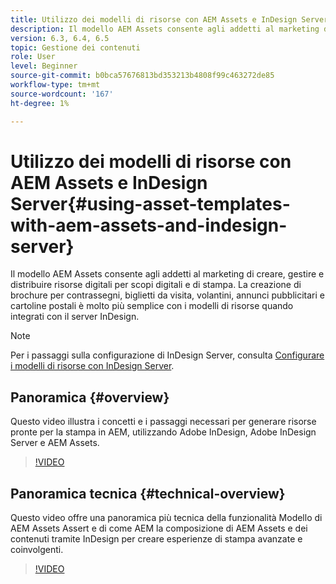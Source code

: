 ```yaml
---
title: Utilizzo dei modelli di risorse con AEM Assets e InDesign Server
description: Il modello AEM Assets consente agli addetti al marketing di creare, gestire e distribuire risorse digitali per scopi digitali e di stampa. La creazione di brochure per contrassegni, biglietti da visita, volantini, annunci pubblicitari e cartoline postali è molto più semplice con i modelli di risorse quando integrati con il server InDesign.
version: 6.3, 6.4, 6.5
topic: Gestione dei contenuti
role: User
level: Beginner
source-git-commit: b0bca57676813bd353213b4808f99c463272de85
workflow-type: tm+mt
source-wordcount: '167'
ht-degree: 1%

---
```



# Utilizzo dei modelli di risorse con AEM Assets e InDesign Server{#using-asset-templates-with-aem-assets-and-indesign-server}

Il modello AEM Assets consente agli addetti al marketing di creare, gestire e distribuire risorse digitali per scopi digitali e di stampa. La creazione di brochure per contrassegni, biglietti da visita, volantini, annunci pubblicitari e cartoline postali è molto più semplice con i modelli di risorse quando integrati con il server InDesign.

>[!NOTE]
>
>Per i passaggi sulla configurazione di InDesign Server, consulta [Configurare i modelli di risorse con InDesign Server](asset-templates-technical-video-setup.md).

## Panoramica {#overview}

Questo video illustra i concetti e i passaggi necessari per generare risorse pronte per la stampa in AEM, utilizzando Adobe InDesign, Adobe InDesign Server e AEM Assets.

>[!VIDEO](https://video.tv.adobe.com/v/25170?quality=12&learn=on)

## Panoramica tecnica {#technical-overview}

Questo video offre una panoramica più tecnica della funzionalità Modello di AEM Assets Assert e di come AEM la composizione di AEM Assets e dei contenuti tramite InDesign per creare esperienze di stampa avanzate e coinvolgenti.

>[!VIDEO](https://video.tv.adobe.com/v/17071/?quality=9&learn=on)